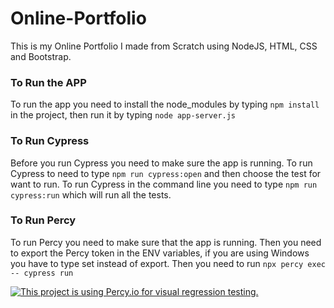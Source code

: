 # Online-Portfolio
This is my Online Portfolio I made from Scratch using NodeJS, HTML, CSS and Bootstrap.

### To Run the APP
To run the app you need to install the node_modules by typing ```npm install``` in the project, then run it by typing ```node app-server.js```

### To Run Cypress
Before you run Cypress you need to make sure the app is running.
To run Cypress to need to type ```npm run cypress:open``` and then choose the test for want to run.
To run Cypress in the command line you need to type ```npm run cypress:run``` which will run all the tests.

### To Run Percy
To run Percy you need to make sure that the app is running.
Then you need to export the Percy token in the ENV variables, if you are using Windows you have to type set instead of export.
Then you need to run ```npx percy exec -- cypress run```

[![This project is using Percy.io for visual regression testing.](https://percy.io/static/images/percy-badge.svg)](https://percy.io/Davids-Stuff/Online-Portfolio)